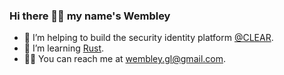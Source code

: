 ### Hi there 👋🏾 my name's Wembley

- 🔭 I’m helping to build the security identity platform [@CLEAR](https://clearme.com).
- 🦀 I’m learning [Rust](https://rust-lang.org).
- 👋🏾 You can reach me at <wembley.gl@gmail.com>.
